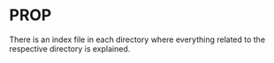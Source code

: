 # PROP
 There is an index file in each directory where everything related to the respective directory is explained.
